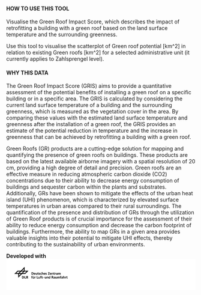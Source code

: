 #### HOW TO USE THIS TOOL

Visualise the Green Roof Impact Score, which describes the impact of retrofitting a building with a green roof based on the land surface temperature and the surrounding greenness. 

Use this tool to visualise the scatterplot of Green roof potential [km^2] in relation to existing Green roofs [km^2] for a selected administrative unit (it currently applies to Zahlsprengel level).


#### WHY THIS DATA

The Green Roof Impact Score (GRIS) aims to provide a quantitative assessment of the potential benefits of installing a green roof on a specific building or in a specific area. The GRIS is calculated by considering the current land surface temperature of a building and the surrounding greenness, which is measured as the vegetation cover in the area. By comparing these values with the estimated land surface temperature and greenness after the installation of a green roof, the GRIS provides an estimate of the potential reduction in temperature and the increase in greenness that can be achieved by retrofitting a building with a green roof.

Green Roofs (GR) products are a cutting-edge solution for mapping and quantifying the presence of green roofs on buildings. These products are based on the latest available airborne imagery with a spatial resolution of 20 cm, providing a high degree of detail and precision. Green roofs are an effective measure in reducing atmospheric carbon dioxide (CO2) concentrations due to their ability to decrease energy consumption of buildings and sequester carbon within the plants and substrates. Additionally, GRs have been shown to mitigate the effects of the urban heat island (UHI) phenomenon, which is characterized by elevated surface temperatures in urban areas compared to their rural surroundings. The quantification of the presence and distribution of GRs through the utilization of Green Roof products is of crucial importance for the assessment of their ability to reduce energy consumption and decrease the carbon footprint of buildings. Furthermore, the ability to map GRs in a given area provides valuable insights into their potential to mitigate UHI effects, thereby contributing to the sustainability of urban environments.

**Developed with**  
![](https://raw.githubusercontent.com/eurodatacube/eodash-assets/main/collections/gtif-logos/dlr_row.jpg)
